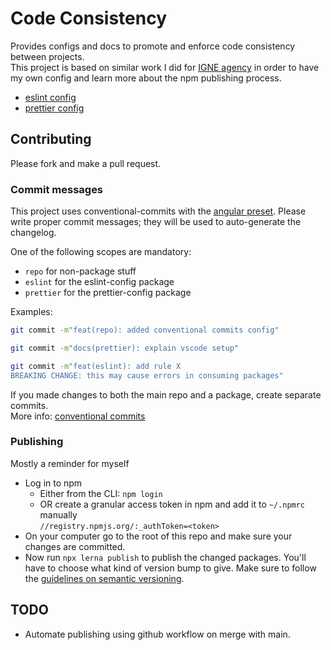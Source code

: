 # Code Consistency

Provides configs and docs to promote and enforce code consistency between projects.  
This project is based on similar work I did for [IGNE agency]() in order to have my own config and learn more about the npm publishing process.

- [eslint config](./packages/eslint-config)
- [prettier config](./packages/prettier-config)

## Contributing

Please fork and make a pull request.

### Commit messages

This project uses conventional-commits with the [angular preset](https://github.com/conventional-changelog/commitlint/blob/master/%40commitlint/config-angular/README.md). Please write proper commit messages; they will be used to auto-generate the changelog.

One of the following scopes are mandatory:

- `repo` for non-package stuff
- `eslint` for the eslint-config package
- `prettier` for the prettier-config package

Examples:

```sh
git commit -m"feat(repo): added conventional commits config"

git commit -m"docs(prettier): explain vscode setup"

git commit -m"feat(eslint): add rule X
BREAKING CHANGE: this may cause errors in consuming packages"
```

If you made changes to both the main repo and a package, create separate commits.  
More info: [conventional commits](https://www.conventionalcommits.org/en/v1.0.0/)

### Publishing

Mostly a reminder for myself

- Log in to npm
  - Either from the CLI: `npm login`
  - OR create a granular access token in npm and add it to `~/.npmrc` manually  
    `//registry.npmjs.org/:_authToken=<token>`
- On your computer go to the root of this repo and make sure your changes are committed.
- Now run `npx lerna publish` to publish the changed packages. You'll have to choose what kind of version bump to give. Make sure to follow the [guidelines on semantic versioning](https://semver.org/).

## TODO

- Automate publishing using github workflow on merge with main.
